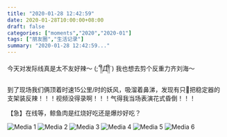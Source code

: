 ```yaml
---
title: "2020-01-28 12:42:59"
date: 2020-01-28T10:00:00+08:00
draft: false
categories: ["moments","2020","2020-01"]
tags: ["朋友圈","生活记录"]
summary: "2020-01-28 12:42:59..."
---
```


今天对发际线真是太不友好辣～
(;´༎ຶД༎ຶ`)
我也想去剪个反重力齐刘海～

到了现场我们俩顶着时速15公里/时的妖风，吸溜着鼻涕，发现有只🐷把稳定器的支架装反辣！！！视频没得录啊！！！气得我当场表演花式昏倒！！！

【急】在线等，鲸鱼肉是红烧好吃还是爆炒好吃？

![Media 1](/Moments/photos/2020-01-28/202001281242590.jpg)
![Media 2](/Moments/photos/2020-01-28/202001281242591.jpg)
![Media 3](/Moments/photos/2020-01-28/202001281242592.jpg)
![Media 4](/Moments/photos/2020-01-28/202001281242593.jpg)
![Media 5](/Moments/photos/2020-01-28/202001281242594.jpg)
![Media 6](/Moments/photos/2020-01-28/202001281242595.jpg)

